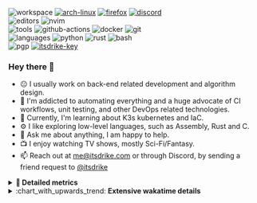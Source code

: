 ![workspace](https://img.shields.io/static/v1?label=&message=workspace:&color=555&style=flat-square)
[![arch-linux](https://img.shields.io/static/v1?logo=arch-linux&label=&message=Arch%20Linux&color=111&logoColor=AAA&style=flat-square)](https://archlinux.org)
[![firefox](https://img.shields.io/static/v1?logo=firefox-browser&label=&message=Firefox&color=111&logoColor=AAA&style=flat-square)](https://mozilla.org/en-US/firefox/)
[![discord](https://img.shields.io/static/v1?logo=discord&label=&message=Discord&color=111&logoColor=AAA&style=flat-square)](https://s.itsdrike.com/discord)
<br>
![editors](https://img.shields.io/static/v1?label=&message=editors:&color=555&style=flat-square)
![nvim](https://img.shields.io/static/v1?logo=neovim&label=&message=NeoVim&color=111&logoColor=AAA&style=flat-square)
<br>
![tools](https://img.shields.io/static/v1?label=&message=tools:&color=555&style=flat-square)
![github-actions](https://img.shields.io/static/v1?logo=github-actions&label=&message=github%20actions&color=111&logoColor=AAA&style=flat-square)
![docker](https://img.shields.io/static/v1?logo=docker&label=&message=docker&color=111&logoColor=AAA&style=flat-square)
![git](https://img.shields.io/static/v1?logo=git&label=&message=git&color=111&logoColor=AAA&style=flat-square)
<br>
![languages](https://img.shields.io/static/v1?label=&message=languages:&color=555&style=flat-square)
![python](https://img.shields.io/static/v1?logo=python&label=&message=python&color=111&logoColor=AAA&style=flat-square&link=)
![rust](https://img.shields.io/static/v1?logo=rust&label=&message=rust&color=111&logoColor=AAA&style=flat-square)
![bash](https://img.shields.io/static/v1?logo=gnu-bash&label=&message=bash&color=111&logoColor=AAA&style=flat-square)
<br>
![pgp](https://img.shields.io/static/v1?label=&message=pgp:&color=555&style=flat-square)
[![itsdrike-key](https://img.shields.io/static/v1?logo=gnuprivacyguard&label=&message=0xFA2745890B7048C0&color=111&logoColor=AAA&style=flat-square)](https://s.itsdrike.com/pgp)

<!-- Load profile visitor count, but don't display it, keep it as a private stat, no need to show off (888)-->

[](https://visitor-badge.glitch.me/badge?page_id=ItsDrike.ItsDrike)

### Hey there 👋

- :neutral_face: I usually work on back-end related development and algorithm design.
- :man: I'm addicted to automating everything and a huge advocate of CI workflows, unit testing, and other DevOps related technologies.
- :seedling: Currently, I'm learning about K3s kubernetes and IaC.
- :gear: I like exploring low-level languages, such as Assembly, Rust and C.
- :speech_balloon: Ask me about anything, I am happy to help.
- :tv: I enjoy watching TV shows, mostly Sci-Fi/Fantasy.
- :mailbox: Reach out at [me@itsdrike.com](mailto:me@itsdrike.com) or through Discord, by sending a friend request to [@itsdrike](https://s.itsdrike.com/discord)

<details>
 <summary> <b>📌 Detailed metrics</b></summary>

 <table>
  <tr>
    <th>🙋 Profile Details</th>
    <th>🧮 Repositories traffic</th>
  </tr>
  <tr>
   <td>
     <img alt="" width="400" src="https://github.com/ItsDrike/ItsDrike/blob/master/metrics/profile.svg">
   </td>
   <td>
     <img alt="" width="400" src="https://github.com/ItsDrike/ItsDrike/blob/master/metrics/repositories.svg">
   </td>
  </tr>
  <tr>
    <th>📅 Isometric commit calendar</th>
    <th>🈷️ Most used languages</th>
  </tr>
  <tr>
    <td align="center">
      <img alt="" width="400" src="https://github.com/ItsDrike/ItsDrike/blob/master/metrics/isocalendar.svg">
    </td>
    <td>
      <img alt="" width="400" src="https://github.com/ItsDrike/ItsDrike/blob/master/metrics/languages.svg">
    </td>
  </tr>
  <tr>
   <th>♐ Code snippet of the day</th>
   <th>🌟 Recently starred repositories</th>
  </tr>
  <tr>
   <td align="center">
    <img alt="" width="400" src="https://github.com/ItsDrike/ItsDrike/blob/master/metrics/code_snippet.svg">
   </td>
   <td align="center">
    <img alt="" width="400" src="https://github.com/ItsDrike/ItsDrike/blob/master/metrics/starred_repos.svg">
   </td>
  </tr>
  <tr>
    <th>💡 Coding habits</th>
    <th>⏰ WakaTime plugin</th>
  </tr>
  <tr>
   <td align="center">
    <img alt="" width="400" src="https://github.com/ItsDrike/ItsDrike/blob/master/metrics/habits.svg">
   </td>
   <td align="center">
     <img alt="" width="400" src="https://github.com/ItsDrike/ItsDrike/blob/master/metrics/wakatime.svg">
   </td>
  </tr>
 </table>
</details>

<details>
 <summary>:chart_with_upwards_trend: <b>Extensive wakatime details</b></summary>

<!--START_SECTION:waka-->
![Code Time](http://img.shields.io/badge/Code%20Time-5%2C948%20hrs%2034%20mins-blue)

**I'm a Night 🦉** 

```text
🌞 Morning                1045 commits        ██░░░░░░░░░░░░░░░░░░░░░░░   07.40 % 
🌆 Daytime                4489 commits        ████████░░░░░░░░░░░░░░░░░   31.77 % 
🌃 Evening                5650 commits        ██████████░░░░░░░░░░░░░░░   39.99 % 
🌙 Night                  2944 commits        █████░░░░░░░░░░░░░░░░░░░░   20.84 % 
```
📅 **I'm Most Productive on Monday** 

```text
Monday                   2484 commits        ████░░░░░░░░░░░░░░░░░░░░░   17.58 % 
Tuesday                  1951 commits        ███░░░░░░░░░░░░░░░░░░░░░░   13.81 % 
Wednesday                2348 commits        ████░░░░░░░░░░░░░░░░░░░░░   16.62 % 
Thursday                 1906 commits        ███░░░░░░░░░░░░░░░░░░░░░░   13.49 % 
Friday                   1623 commits        ███░░░░░░░░░░░░░░░░░░░░░░   11.49 % 
Saturday                 1663 commits        ███░░░░░░░░░░░░░░░░░░░░░░   11.77 % 
Sunday                   2153 commits        ████░░░░░░░░░░░░░░░░░░░░░   15.24 % 
```


📊 **This Week I Spent My Time On** 

```text
💬 Programming Languages: 
Python                   14 hrs 24 mins      ███████████░░░░░░░░░░░░░░   45.06 % 
Markdown                 5 hrs 33 mins       ████░░░░░░░░░░░░░░░░░░░░░   17.41 % 
YAML                     5 hrs 16 mins       ████░░░░░░░░░░░░░░░░░░░░░   16.49 % 
Bash                     2 hrs 28 mins       ██░░░░░░░░░░░░░░░░░░░░░░░   07.72 % 
TOML                     1 hr 54 mins        █░░░░░░░░░░░░░░░░░░░░░░░░   05.98 % 

🔥 Editors: 
Neovim                   31 hrs 57 mins      █████████████████████████   100.00 % 

💻 Operating System: 
Linux                    31 hrs 57 mins      █████████████████████████   100.00 % 
```

**I Mostly Code in Python** 

```text
C#                       3 repos             █░░░░░░░░░░░░░░░░░░░░░░░░   03.23 % 
Swift                    1 repo              ░░░░░░░░░░░░░░░░░░░░░░░░░   01.08 % 
HCL                      1 repo              ░░░░░░░░░░░░░░░░░░░░░░░░░   01.08 % 
Zig                      1 repo              ░░░░░░░░░░░░░░░░░░░░░░░░░   01.08 % 
GDScript                 1 repo              ░░░░░░░░░░░░░░░░░░░░░░░░░   01.08 % 
```




 Last Updated on 21/10/2025 02:09:57 UTC
<!--END_SECTION:waka-->

</details>
